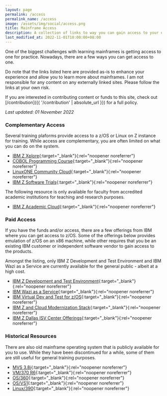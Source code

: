 ```yaml
---
layout: page
permalink: /access
permalink_name: /access
image: /assets/img/social/access.png
title: Mainframe Access
description: A collection of links to way you can gain access to your own mainframe system.
last_modified_at: 2022-11-01T10:00:00+08:00
---
```


One of the biggest challenges with learning mainframes is getting access to one for practice. Nowadays, there are a few ways you can get access to one.

Do note that the links listed here are provided as-is to enhance your experience and allow you to learn more about mainframes. I am not responsible for any content on any externally linked sites. Please follow the links at your own risk.

If you are interested in contributing content or funds to this site, check out [/contribution]({{ '/contribution' | absolute_url }}) for a full policy.

*Last updated: 01 November 2022*

### Complementary Access

Several training plaforms provide access to a z/OS or Linux on Z instance for training. While access are complementary, you are often limited on what you can do on the system.

- [IBM Z Xplore](https://www.ibm.com/community/z/talent/get-started/){:target="_blank"}{:rel="noopener noreferrer"}
- [COBOL Programming Course](https://github.com/openmainframeproject/cobol-programming-course){:target="_blank"}{:rel="noopener noreferrer"}
- [LinuxONE Community Cloud](https://developer.ibm.com/articles/get-started-with-ibm-linuxone/){:target="_blank"}{:rel="noopener noreferrer"}
- [IBM Z Software Trials](https://www.ibm.com/it-infrastructure/z/software-trials){:target="_blank"}{:rel="noopener noreferrer"}

The following resource is only available for faculty from accredited academic institutions for teaching and research purposes.

- [IBM Z Academic Cloud](https://www.ibm.com/academic/topic/ibm-z){:target="_blank"}{:rel="noopener noreferrer"}

### Paid Access

If you have the funds and/or access, there are a few offerings from IBM where you can get access to z/OS. Some of the offerings below provides emulation of z/OS on an x86 machine, while other requires that you be an existing IBM customer or independent software vendor to gain access to the products.

Amongst the listing, only IBM Z Development and Test Environment and IBM Wazi as a Service are currently available for the general public - albeit at a high cost.

- [IBM Z Development and Test Environment](https://www.ibm.com/products/z-development-test-environment){:target="_blank"}{:rel="noopener noreferrer"}
- [IBM Wazi as a Service](https://www.ibm.com/cloud/wazi-as-a-service){:target="_blank"}{:rel="noopener noreferrer"}
- [IBM Virtual Dev and Test for z/OS](https://www.ibm.com/products/virtual-dev-and-test-zos){:target="_blank"}{:rel="noopener noreferrer"}
- [IBM Z and Cloud Modernization Stack](https://www.ibm.com/products/z-and-cloud-modernization-stack){:target="_blank"}{:rel="noopener noreferrer"}
- [IBM Z Dallas ISV Center Offerings](https://www.ibm.com/partnerworld/systems/z/dallas-z-isv-center){:target="_blank"}{:rel="noopener noreferrer"}

### Historical Resources

There are also old mainframe operating system that is publicly available for you to use. While they have been discontinued for a while, some of them are still useful for general training purposes.

- [MVS 3.8j](https://www.cbttape.org/mvs38.htm){:target="_blank"}{:rel="noopener noreferrer"}
- [VM/370 R6](https://www.cbttape.org/vm6.htm){:target="_blank"}{:rel="noopener noreferrer"}
- [OS/360](https://www.cbttape.org/os360.htm){:target="_blank"}{:rel="noopener noreferrer"}
- [OS/VS1](https://www.cbttape.org/osvs1.htm){:target="_blank"}{:rel="noopener noreferrer"}
- [Linux/390](https://www.cbttape.org/linux390.htm){:target="_blank"}{:rel="noopener noreferrer"}